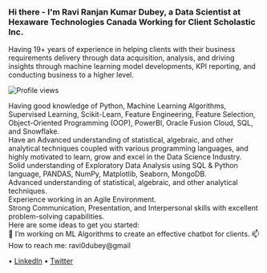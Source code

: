 ### Hi there - I'm Ravi Ranjan Kumar Dubey, a Data Scientist at Hexaware Technologies Canada Working for Client Scholastic Inc.
Having 19+ years of experience in helping clients with their business requirements delivery through data acquisition, analysis, and driving insights through machine learning model developments, KPI reporting, and conducting business to a higher level.</br>

![Profile views](https://komarev.com/ghpvc/?username=ravi0dubey&color=blue)

Having good knowledge of Python, Machine Learning Algorithms, Supervised Learning, Scikit-Learn, Feature Engineering, Feature Selection, Object-Oriented Programming (OOP), PowerBI, Oracle Fusion Cloud, SQL, and Snowflake. </br>
Have an Advanced understanding of statistical, algebraic, and other analytical techniques coupled with various programming languages, and highly motivated to learn, grow and excel in the Data Science Industry.</br>
Solid understanding of Exploratory Data Analysis using SQL & Python language, PANDAS, NumPy, Matplotlib, Seaborn, MongoDB.</br>
Advanced understanding of statistical, algebraic, and other analytical techniques.</br>
Experience working in an Agile Environment. </br>
Strong Communication, Presentation, and Interpersonal skills with excellent problem-solving capabilities.</br>
Here are some ideas to get you started:</br>
🔭 I’m working on ML Algorithms to create an effective chatbot for clients. 📫 How to reach me: ravi0dubey@gmail

• [LinkedIn](https://www.linkedin.com/in/ravi-ranjan-kumar-dubey-1b842b66/) 
• [Twitter](https://twitter.com/ravi0dubey)

